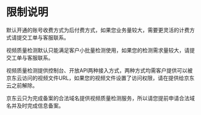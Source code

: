 # 限制说明

默认开通的账号收费方式为后付费方式，如果您业务量较大，需要更灵活的计费方式请提交工单与客服联系。

视频质量检测默认只能满足客户小批量检测使用，如果您的检测需求量较大，请提交工单与客服联系。

视频质量检测提供控制台、开放API两种接入方式，两种方式均需客户提供可以被京东云访问的视频文件URL，如果您的视频文件设置了访问权限，请在提供给京东云之前解除。

京东云只为完成备案的合法域名提供视频质量检测服务，所以请您提前申请合法域名并及时完成信息备案。
